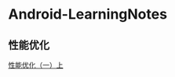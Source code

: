 # Android-LearningNotes

## 性能优化

[性能优化（一）上](https://github.com/Android-Alvin/Android-LearningNotes/blob/master/%E6%80%A7%E8%83%BD%E4%BC%98%E5%8C%96/%E7%A8%8B%E5%BA%8F%E6%80%A7%E8%83%BD%E4%BC%98%E5%8C%96%E4%B9%8B%E5%90%AF%E5%8A%A8%E9%80%9F%E5%BA%A6%E4%B8%8E%E6%89%A7%E8%A1%8C%E6%95%88%E7%8E%87%E4%BC%98%E5%8C%96%EF%BC%88%E4%B8%80%EF%BC%89%E4%B8%8A%E7%AF%87.md)
